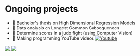 # Ongoing projects

- 📖 Bachelor's thesis on High Dimensional Regression Models
- 🧬 Data analysis on Longest Common Subsequences
- 🥋 Determine scores in a judo fight (using Computer Vision)
- 🎥 Making programming YouTube videos <a
target="_blank" rel="noopener noreferrer" href="https://www.youtube.com/channel/UCRiPdnPDn3FljsRmFhbMpeg">
  <img alt="Youtube" src="https://img.shields.io/badge/Joris LIMONIER (Dataphile)%20-%23FF0000.svg?&style=plastic&logo=YouTube&logoColor=white"/>
</a>

<a href="https://jorislimonier.github.io/">
  <img align="center" src="https://github-readme-stats.vercel.app/api?username=jorislimonier&count_private=true&include_all_commits=true&show_icons=true&title_color=3C93B4&icon_color=3C93B4&text_color=ffffff&bg_color=000000" />
</a>
<a href="https://jorislimonier.github.io/">
  <img align="center" src="https://github-readme-stats.vercel.app/api/top-langs/?username=jorislimonier&count_private=true&layout=compact&title_color=3C93B4&icon_color=3C93B4&text_color=ffffff&bg_color=000000&langs_count=5" />
</a>
